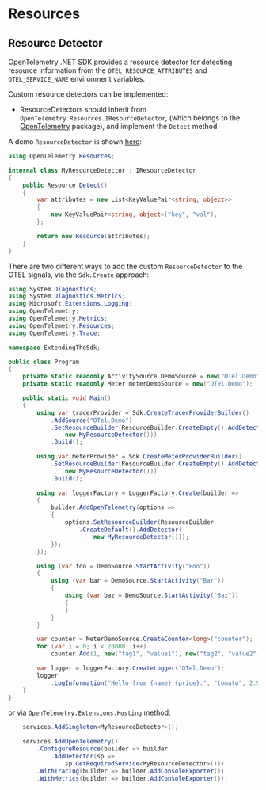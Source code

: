 # Resources

## Resource Detector

OpenTelemetry .NET SDK provides a resource detector for detecting resource
information from the `OTEL_RESOURCE_ATTRIBUTES` and `OTEL_SERVICE_NAME`
environment variables.

Custom resource detectors can be implemented:

* ResourceDetectors should inherit from
  `OpenTelemetry.Resources.IResourceDetector`, (which belongs to the
  [OpenTelemetry](../../src/OpenTelemetry/README.md) package), and implement
  the `Detect` method.

A demo `ResourceDetector` is shown [here](../trace/extending-the-sdk/MyResourceDetector.cs):

```csharp
using OpenTelemetry.Resources;

internal class MyResourceDetector : IResourceDetector
{
    public Resource Detect()
    {
        var attributes = new List<KeyValuePair<string, object>>
        {
            new KeyValuePair<string, object>("key", "val"),
        };

        return new Resource(attributes);
    }
}
```

There are two different ways to add the custom `ResourceDetector` to the
OTEL signals, via the `Sdk.Create` approach:

```csharp
using System.Diagnostics;
using System.Diagnostics.Metrics;
using Microsoft.Extensions.Logging;
using OpenTelemetry;
using OpenTelemetry.Metrics;
using OpenTelemetry.Resources;
using OpenTelemetry.Trace;

namespace ExtendingTheSdk;

public class Program
{
    private static readonly ActivitySource DemoSource = new("OTel.Demo");
    private static readonly Meter meterDemoSource = new("OTel.Demo");

    public static void Main()
    {
        using var tracerProvider = Sdk.CreateTracerProviderBuilder()
            .AddSource("OTel.Demo")
            .SetResourceBuilder(ResourceBuilder.CreateEmpty().AddDetector(
                new MyResourceDetector()))
            .Build();

        using var meterProvider = Sdk.CreateMeterProviderBuilder()
            .SetResourceBuilder(ResourceBuilder.CreateEmpty().AddDetector(
                new MyResourceDetector()))
            .Build();

        using var loggerFactory = LoggerFactory.Create(builder =>
        {
            builder.AddOpenTelemetry(options =>
            {
                options.SetResourceBuilder(ResourceBuilder
                    .CreateDefault().AddDetector(
                        new MyResourceDetector()));
            });
        });

        using (var foo = DemoSource.StartActivity("Foo"))
        {
            using (var bar = DemoSource.StartActivity("Bar"))
            {
                using (var baz = DemoSource.StartActivity("Baz"))
                {
                }
            }
        }

        var counter = MeterDemoSource.CreateCounter<long>("counter");
        for (var i = 0; i < 20000; i++)
            counter.Add(1, new("tag1", "value1"), new("tag2", "value2"));

        var logger = loggerFactory.CreateLogger("OTel.Demo");
        logger
            .LogInformation("Hello from {name} {price}.", "tomato", 2.99);
    }
}
```

or via `OpenTelemetry.Extensions.Hosting` method:

```csharp
    services.AddSingleton<MyResourceDetector>();

    services.AddOpenTelemetry()
        .ConfigureResource(builder => builder
            .AddDetector(sp =>
                sp.GetRequiredService<MyResourceDetector>()))
        .WithTracing(builder => builder.AddConsoleExporter())
        .WithMetrics(builder => builder.AddConsoleExporter());
```
